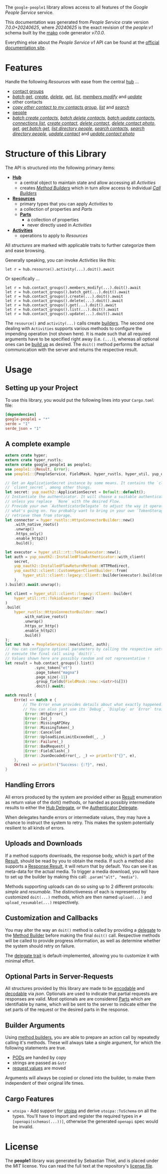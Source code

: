 <!---
DO NOT EDIT !
This file was generated automatically from 'src/generator/templates/api/README.md.mako'
DO NOT EDIT !
-->
The `google-people1` library allows access to all features of the *Google People Service* service.

This documentation was generated from *People Service* crate version *7.0.0+20240625*, where *20240625* is the exact revision of the *people:v1* schema built by the [mako](http://www.makotemplates.org/) code generator *v7.0.0*.

Everything else about the *People Service* *v1* API can be found at the
[official documentation site](https://developers.google.com/people/).
# Features

Handle the following *Resources* with ease from the central [hub](https://docs.rs/google-people1/7.0.0+20240625/google_people1/PeopleService) ...

* [contact groups](https://docs.rs/google-people1/7.0.0+20240625/google_people1/api::ContactGroup)
 * [*batch get*](https://docs.rs/google-people1/7.0.0+20240625/google_people1/api::ContactGroupBatchGetCall), [*create*](https://docs.rs/google-people1/7.0.0+20240625/google_people1/api::ContactGroupCreateCall), [*delete*](https://docs.rs/google-people1/7.0.0+20240625/google_people1/api::ContactGroupDeleteCall), [*get*](https://docs.rs/google-people1/7.0.0+20240625/google_people1/api::ContactGroupGetCall), [*list*](https://docs.rs/google-people1/7.0.0+20240625/google_people1/api::ContactGroupListCall), [*members modify*](https://docs.rs/google-people1/7.0.0+20240625/google_people1/api::ContactGroupMemberModifyCall) and [*update*](https://docs.rs/google-people1/7.0.0+20240625/google_people1/api::ContactGroupUpdateCall)
* other contacts
 * [*copy other contact to my contacts group*](https://docs.rs/google-people1/7.0.0+20240625/google_people1/api::OtherContactCopyOtherContactToMyContactsGroupCall), [*list*](https://docs.rs/google-people1/7.0.0+20240625/google_people1/api::OtherContactListCall) and [*search*](https://docs.rs/google-people1/7.0.0+20240625/google_people1/api::OtherContactSearchCall)
* [people](https://docs.rs/google-people1/7.0.0+20240625/google_people1/api::Person)
 * [*batch create contacts*](https://docs.rs/google-people1/7.0.0+20240625/google_people1/api::PersonBatchCreateContactCall), [*batch delete contacts*](https://docs.rs/google-people1/7.0.0+20240625/google_people1/api::PersonBatchDeleteContactCall), [*batch update contacts*](https://docs.rs/google-people1/7.0.0+20240625/google_people1/api::PersonBatchUpdateContactCall), [*connections list*](https://docs.rs/google-people1/7.0.0+20240625/google_people1/api::PersonConnectionListCall), [*create contact*](https://docs.rs/google-people1/7.0.0+20240625/google_people1/api::PersonCreateContactCall), [*delete contact*](https://docs.rs/google-people1/7.0.0+20240625/google_people1/api::PersonDeleteContactCall), [*delete contact photo*](https://docs.rs/google-people1/7.0.0+20240625/google_people1/api::PersonDeleteContactPhotoCall), [*get*](https://docs.rs/google-people1/7.0.0+20240625/google_people1/api::PersonGetCall), [*get batch get*](https://docs.rs/google-people1/7.0.0+20240625/google_people1/api::PersonGetBatchGetCall), [*list directory people*](https://docs.rs/google-people1/7.0.0+20240625/google_people1/api::PersonListDirectoryPersonCall), [*search contacts*](https://docs.rs/google-people1/7.0.0+20240625/google_people1/api::PersonSearchContactCall), [*search directory people*](https://docs.rs/google-people1/7.0.0+20240625/google_people1/api::PersonSearchDirectoryPersonCall), [*update contact*](https://docs.rs/google-people1/7.0.0+20240625/google_people1/api::PersonUpdateContactCall) and [*update contact photo*](https://docs.rs/google-people1/7.0.0+20240625/google_people1/api::PersonUpdateContactPhotoCall)




# Structure of this Library

The API is structured into the following primary items:

* **[Hub](https://docs.rs/google-people1/7.0.0+20240625/google_people1/PeopleService)**
    * a central object to maintain state and allow accessing all *Activities*
    * creates [*Method Builders*](https://docs.rs/google-people1/7.0.0+20240625/google_people1/common::MethodsBuilder) which in turn
      allow access to individual [*Call Builders*](https://docs.rs/google-people1/7.0.0+20240625/google_people1/common::CallBuilder)
* **[Resources](https://docs.rs/google-people1/7.0.0+20240625/google_people1/common::Resource)**
    * primary types that you can apply *Activities* to
    * a collection of properties and *Parts*
    * **[Parts](https://docs.rs/google-people1/7.0.0+20240625/google_people1/common::Part)**
        * a collection of properties
        * never directly used in *Activities*
* **[Activities](https://docs.rs/google-people1/7.0.0+20240625/google_people1/common::CallBuilder)**
    * operations to apply to *Resources*

All *structures* are marked with applicable traits to further categorize them and ease browsing.

Generally speaking, you can invoke *Activities* like this:

```Rust,ignore
let r = hub.resource().activity(...).doit().await
```

Or specifically ...

```ignore
let r = hub.contact_groups().members_modify(...).doit().await
let r = hub.contact_groups().batch_get(...).doit().await
let r = hub.contact_groups().create(...).doit().await
let r = hub.contact_groups().delete(...).doit().await
let r = hub.contact_groups().get(...).doit().await
let r = hub.contact_groups().list(...).doit().await
let r = hub.contact_groups().update(...).doit().await
```

The `resource()` and `activity(...)` calls create [builders][builder-pattern]. The second one dealing with `Activities`
supports various methods to configure the impending operation (not shown here). It is made such that all required arguments have to be
specified right away (i.e. `(...)`), whereas all optional ones can be [build up][builder-pattern] as desired.
The `doit()` method performs the actual communication with the server and returns the respective result.

# Usage

## Setting up your Project

To use this library, you would put the following lines into your `Cargo.toml` file:

```toml
[dependencies]
google-people1 = "*"
serde = "1"
serde_json = "1"
```

## A complete example

```Rust
extern crate hyper;
extern crate hyper_rustls;
extern crate google_people1 as people1;
use people1::{Result, Error};
use people1::{PeopleService, FieldMask, hyper_rustls, hyper_util, yup_oauth2};

// Get an ApplicationSecret instance by some means. It contains the `client_id` and
// `client_secret`, among other things.
let secret: yup_oauth2::ApplicationSecret = Default::default();
// Instantiate the authenticator. It will choose a suitable authentication flow for you,
// unless you replace  `None` with the desired Flow.
// Provide your own `AuthenticatorDelegate` to adjust the way it operates and get feedback about
// what's going on. You probably want to bring in your own `TokenStorage` to persist tokens and
// retrieve them from storage.
let connector = hyper_rustls::HttpsConnectorBuilder::new()
    .with_native_roots()
    .unwrap()
    .https_only()
    .enable_http2()
    .build();

let executor = hyper_util::rt::TokioExecutor::new();
let auth = yup_oauth2::InstalledFlowAuthenticator::with_client(
    secret,
    yup_oauth2::InstalledFlowReturnMethod::HTTPRedirect,
    yup_oauth2::client::CustomHyperClientBuilder::from(
        hyper_util::client::legacy::Client::builder(executor).build(connector),
    ),
).build().await.unwrap();

let client = hyper_util::client::legacy::Client::builder(
    hyper_util::rt::TokioExecutor::new()
)
.build(
    hyper_rustls::HttpsConnectorBuilder::new()
        .with_native_roots()
        .unwrap()
        .https_or_http()
        .enable_http2()
        .build()
);
let mut hub = PeopleService::new(client, auth);
// You can configure optional parameters by calling the respective setters at will, and
// execute the final call using `doit()`.
// Values shown here are possibly random and not representative !
let result = hub.contact_groups().list()
             .sync_token("et")
             .page_token("magna")
             .page_size(-11)
             .group_fields(FieldMask::new::<&str>(&[]))
             .doit().await;

match result {
    Err(e) => match e {
        // The Error enum provides details about what exactly happened.
        // You can also just use its `Debug`, `Display` or `Error` traits
         Error::HttpError(_)
        |Error::Io(_)
        |Error::MissingAPIKey
        |Error::MissingToken(_)
        |Error::Cancelled
        |Error::UploadSizeLimitExceeded(_, _)
        |Error::Failure(_)
        |Error::BadRequest(_)
        |Error::FieldClash(_)
        |Error::JsonDecodeError(_, _) => println!("{}", e),
    },
    Ok(res) => println!("Success: {:?}", res),
}

```
## Handling Errors

All errors produced by the system are provided either as [Result](https://docs.rs/google-people1/7.0.0+20240625/google_people1/common::Result) enumeration as return value of
the doit() methods, or handed as possibly intermediate results to either the
[Hub Delegate](https://docs.rs/google-people1/7.0.0+20240625/google_people1/common::Delegate), or the [Authenticator Delegate](https://docs.rs/yup-oauth2/*/yup_oauth2/trait.AuthenticatorDelegate.html).

When delegates handle errors or intermediate values, they may have a chance to instruct the system to retry. This
makes the system potentially resilient to all kinds of errors.

## Uploads and Downloads
If a method supports downloads, the response body, which is part of the [Result](https://docs.rs/google-people1/7.0.0+20240625/google_people1/common::Result), should be
read by you to obtain the media.
If such a method also supports a [Response Result](https://docs.rs/google-people1/7.0.0+20240625/google_people1/common::ResponseResult), it will return that by default.
You can see it as meta-data for the actual media. To trigger a media download, you will have to set up the builder by making
this call: `.param("alt", "media")`.

Methods supporting uploads can do so using up to 2 different protocols:
*simple* and *resumable*. The distinctiveness of each is represented by customized
`doit(...)` methods, which are then named `upload(...)` and `upload_resumable(...)` respectively.

## Customization and Callbacks

You may alter the way an `doit()` method is called by providing a [delegate](https://docs.rs/google-people1/7.0.0+20240625/google_people1/common::Delegate) to the
[Method Builder](https://docs.rs/google-people1/7.0.0+20240625/google_people1/common::CallBuilder) before making the final `doit()` call.
Respective methods will be called to provide progress information, as well as determine whether the system should
retry on failure.

The [delegate trait](https://docs.rs/google-people1/7.0.0+20240625/google_people1/common::Delegate) is default-implemented, allowing you to customize it with minimal effort.

## Optional Parts in Server-Requests

All structures provided by this library are made to be [encodable](https://docs.rs/google-people1/7.0.0+20240625/google_people1/common::RequestValue) and
[decodable](https://docs.rs/google-people1/7.0.0+20240625/google_people1/common::ResponseResult) via *json*. Optionals are used to indicate that partial requests are responses
are valid.
Most optionals are are considered [Parts](https://docs.rs/google-people1/7.0.0+20240625/google_people1/common::Part) which are identifiable by name, which will be sent to
the server to indicate either the set parts of the request or the desired parts in the response.

## Builder Arguments

Using [method builders](https://docs.rs/google-people1/7.0.0+20240625/google_people1/common::CallBuilder), you are able to prepare an action call by repeatedly calling it's methods.
These will always take a single argument, for which the following statements are true.

* [PODs][wiki-pod] are handed by copy
* strings are passed as `&str`
* [request values](https://docs.rs/google-people1/7.0.0+20240625/google_people1/common::RequestValue) are moved

Arguments will always be copied or cloned into the builder, to make them independent of their original life times.

[wiki-pod]: http://en.wikipedia.org/wiki/Plain_old_data_structure
[builder-pattern]: http://en.wikipedia.org/wiki/Builder_pattern
[google-go-api]: https://github.com/google/google-api-go-client

## Cargo Features

* `utoipa` - Add support for [utoipa](https://crates.io/crates/utoipa) and derive `utoipa::ToSchema` on all
the types. You'll have to import and register the required types in `#[openapi(schemas(...))]`, otherwise the
generated `openapi` spec would be invalid.


# License
The **people1** library was generated by Sebastian Thiel, and is placed
under the *MIT* license.
You can read the full text at the repository's [license file][repo-license].

[repo-license]: https://github.com/Byron/google-apis-rsblob/main/LICENSE.md

